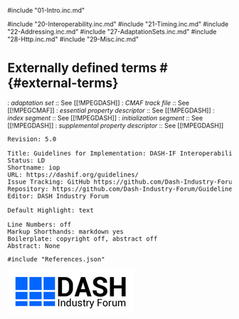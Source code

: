 #include "01-Intro.inc.md"

#include "20-Interoperability.inc.md"
#include "21-Timing.inc.md"
#include "22-Addressing.inc.md"
#include "27-AdaptationSets.inc.md"
#include "28-Http.inc.md"
#include "29-Misc.inc.md"

# Externally defined terms # {#external-terms}

: <dfn>adaptation set</dfn>
:: See [[!MPEGDASH]]
: <dfn>CMAF track file</dfn>
:: See [[!MPEGCMAF]]
: <dfn>essential property descriptor</dfn>
:: See [[!MPEGDASH]]
: <dfn>index segment</dfn>
:: See [[!MPEGDASH]]
: <dfn>initialization segment</dfn>
:: See [[!MPEGDASH]]
: <dfn>supplemental property descriptor</dfn>
:: See [[!MPEGDASH]]


<!-- Document metadata follows. The below sections are used by the document compiler and are not directly visible. -->

<pre class="metadata">
Revision: 5.0

Title: Guidelines for Implementation: DASH-IF Interoperability Requirements
Status: LD
Shortname: iop
URL: https://dashif.org/guidelines/
Issue Tracking: GitHub https://github.com/Dash-Industry-Forum/Guidelines-Interoperability/Issues
Repository: https://github.com/Dash-Industry-Forum/Guidelines-Interoperability GitHub
Editor: DASH Industry Forum

Default Highlight: text
<!-- Enabling line numbers breaks code blocks in PDF! (2018-10-02) -->
Line Numbers: off
Markup Shorthands: markdown yes
Boilerplate: copyright off, abstract off
Abstract: None
</pre>

<!-- Custom bibliography entries go in References.json. Prefer adding your document to SpecRef over maintaining a custom definition. -->
<pre class="biblio">
#include "References.json"
</pre>

<pre boilerplate="logo">
<a href="https://dashif.org/"><img src="Images/DASH-IF.png" /></a>
</pre>
